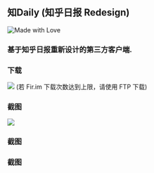 ## 知Daily (知乎日报 Redesign)
![Made with Love](https://img.shields.io/badge/made%20with-%e2%9d%a4-ff69b4.svg)
### 基于知乎日报重新设计的第三方客户端.

### 下载
![](http://i4.buimg.com/4851/d1de16b9c0625321.jpg)
(若 Fir.im 下载次数达到上限，请使用 FTP 下载)
### 截图
![](http://i4.buimg.com/4851/f2f6c1f470997d3f.jpg)

### 截图

### 截图

